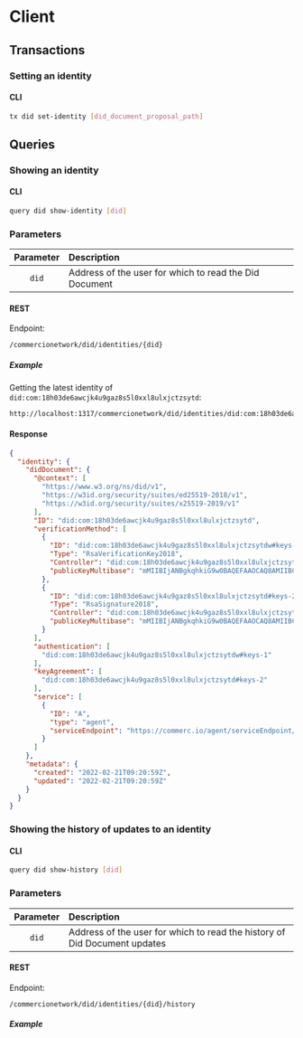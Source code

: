 <!--
order: 5
-->

# Client

## Transactions

### Setting an identity

#### CLI

```sh
tx did set-identity [did_document_proposal_path]
```


## Queries

### Showing an identity

#### CLI

```sh
query did show-identity [did]
```

### Parameters  
| Parameter | Description |
| :-------: | :---------- | 
| `did` | Address of the user for which to read the Did Document |

#### REST

Endpoint:
   
```
/commercionetwork/did/identities/{did}
```

##### Example

Getting the latest identity of `did:com:18h03de6awcjk4u9gaz8s5l0xxl8ulxjctzsytd`:

```
http://localhost:1317/commercionetwork/did/identities/did:com:18h03de6awcjk4u9gaz8s5l0xxl8ulxjctzsytd
```

#### Response
```json
{
  "identity": {
    "didDocument": {
      "@context": [
        "https://www.w3.org/ns/did/v1",
        "https://w3id.org/security/suites/ed25519-2018/v1",
        "https://w3id.org/security/suites/x25519-2019/v1"
      ],
      "ID": "did:com:18h03de6awcjk4u9gaz8s5l0xxl8ulxjctzsytd",
      "verificationMethod": [
        {
          "ID": "did:com:18h03de6awcjk4u9gaz8s5l0xxl8ulxjctzsytdw#keys-1",
          "Type": "RsaVerificationKey2018",
          "Controller": "did:com:18h03de6awcjk4u9gaz8s5l0xxl8ulxjctzsytd",
          "publicKeyMultibase": "mMIIBIjANBgkqhkiG9w0BAQEFAAOCAQ8AMIIBCgKCAQEAqOoLR843vgkFGudQsjch2K85QJ4Hh7l2jjrMesQFDWVcW1xr//eieGzxDogWx7tMOtQ0hw77NAURhldek1BhCo06790YHAE97JqgRQ+IR9Dl3GaGVQ2WcnknO4B1cvTRJmdsqrN1Bs4Qfd+jjKIMV1tz8zU9NmdR+DvGkAYYxoIx74YaTAxH+GCArfWMG1tRJPI9MELZbOWd9xkKlPicbLp8coZh9NgLajMDWKXpuHQ8cdJSxQ/ekZaTuEy7qbjbGBMVzbjhPjcxffQmGV1WgNY1BGplZz9mbBmH7siKnKIVZ5Bp55uLfEw+u2yOVx/0yKUdsmZoe4jhevCSq3awGwIDAQAB"
        },
        {
          "ID": "did:com:18h03de6awcjk4u9gaz8s5l0xxl8ulxjctzsytd#keys-2",
          "Type": "RsaSignature2018",
          "Controller": "did:com:18h03de6awcjk4u9gaz8s5l0xxl8ulxjctzsytd",
          "publicKeyMultibase": "mMIIBIjANBgkqhkiG9w0BAQEFAAOCAQ8AMIIBCgKCAQEAqOoLR843vgkFGudQsjch2K85QJ4Hh7l2jjrMesQFDWVcW1xr//eieGzxDogWx7tMOtQ0hw77NAURhldek1BhCo06790YHAE97JqgRQ+IR9Dl3GaGVQ2WcnknO4B1cvTRJmdsqrN1Bs4Qfd+jjKIMV1tz8zU9NmdR+DvGkAYYxoIx74YaTAxH+GCArfWMG1tRJPI9MELZbOWd9xkKlPicbLp8coZh9NgLajMDWKXpuHQ8cdJSxQ/ekZaTuEy7qbjbGBMVzbjhPjcxffQmGV1WgNY1BGplZz9mbBmH7siKnKIVZ5Bp55uLfEw+u2yOVx/0yKUdsmZoe4jhevCSq3awGwIDAQAB"
        }
      ],
      "authentication": [
        "did:com:18h03de6awcjk4u9gaz8s5l0xxl8ulxjctzsytdw#keys-1"
      ],
      "keyAgreement": [
        "did:com:18h03de6awcjk4u9gaz8s5l0xxl8ulxjctzsytd#keys-2"
      ],
      "service": [
        {
          "ID": "A",
          "type": "agent",
          "serviceEndpoint": "https://commerc.io/agent/serviceEndpoint/"
        }
      ]
    },
    "metadata": {
      "created": "2022-02-21T09:20:59Z",
      "updated": "2022-02-21T09:20:59Z"
    }
  }
}
```

### Showing the history of updates to an identity

#### CLI

```sh
query did show-history [did]
```

### Parameters  
| Parameter | Description |
| :-------: | :---------- | 
| `did` | Address of the user for which to read the history of Did Document updates|

#### REST

Endpoint:
   
```
/commercionetwork/did/identities/{did}/history
```

##### Example